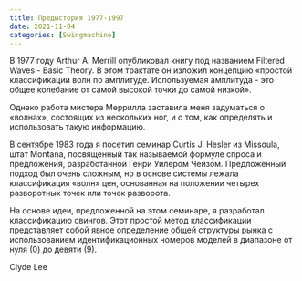 ```yaml
---
title: Предыстория 1977-1997
date: 2021-11-04
categories: [Swingmachine]
---
```


В 1977 году Arthur A. Merrill  опубликовал книгу под названием Filtered Waves - Basic Theory.
В этом трактате он изложил концепцию «простой классификации волн по амплитуде. 
Используемая амплитуда - это общее колебание от самой высокой точки до самой низкой».


Однако работа мистера Меррилла заставила меня задуматься о «волнах», состоящих из нескольких ног,
и о том, как определять и использовать такую информацию.

В сентябре 1983 года я посетил семинар Curtis J. Hesler из Missoula, штат Montana,
посвященный так называемой формуле спроса и предложения, разработанной Генри Уилером Чейзом.
Предложенный подход был очень сложным, но в основе системы лежала классификация «волн» цен, 
основанная на положении четырех разворотных точек или точек разворота.

На основе идеи, предложенной на этом семинаре, я разработал классификацию свингов.
Этот простой метод классификации представляет собой явное определение общей структуры рынка
с использованием идентификационных номеров моделей в диапазоне от нуля (0) до девяти (9).

Clyde Lee



